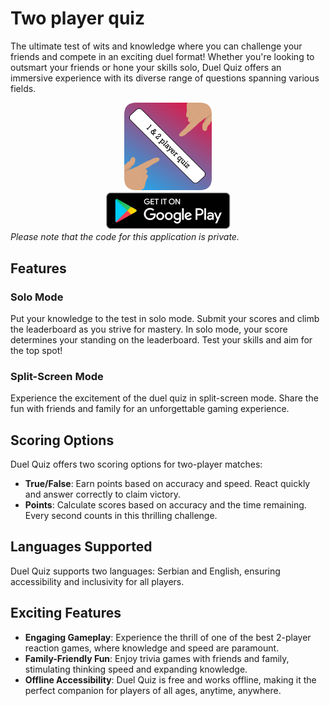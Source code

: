 # Two player quiz

The ultimate test of wits and knowledge where you can challenge your friends and compete in an exciting duel format! Whether you're looking to outsmart your friends or hone your skills solo, Duel Quiz offers an immersive experience with its diverse range of questions spanning various fields.

<div align="center">
  <div>
    <img src="images/icon.png" width="140"/>
  </div>
  <div>
    <a href="https://play.google.com/store/apps/details?id=com.cubeorcoding.quiz">
      <img src="images/getonplaystore.png" width="200"/>
    </a>
  </div>
</div>
<em>Please note that the code for this application is private.</em>

## Features

### Solo Mode
Put your knowledge to the test in solo mode. Submit your scores and climb the leaderboard as you strive for mastery. In solo mode, your score determines your standing on the leaderboard. Test your skills and aim for the top spot!

### Split-Screen Mode
Experience the excitement of the duel quiz in split-screen mode. Share the fun with friends and family for an unforgettable gaming experience.

## Scoring Options

Duel Quiz offers two scoring options for two-player matches:

- **True/False**: Earn points based on accuracy and speed. React quickly and answer correctly to claim victory.
- **Points**: Calculate scores based on accuracy and the time remaining. Every second counts in this thrilling challenge.

## Languages Supported

Duel Quiz supports two languages: Serbian and English, ensuring accessibility and inclusivity for all players.

## Exciting Features

- **Engaging Gameplay**: Experience the thrill of one of the best 2-player reaction games, where knowledge and speed are paramount.
- **Family-Friendly Fun**: Enjoy trivia games with friends and family, stimulating thinking speed and expanding knowledge.
- **Offline Accessibility**: Duel Quiz is free and works offline, making it the perfect companion for players of all ages, anytime, anywhere.
